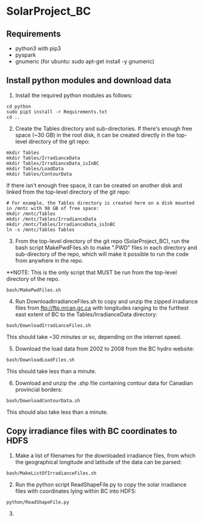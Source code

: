 # SolarProject_BC

## Requirements
  * python3 with pip3
  * pyspark
  * gnumeric (for ubuntu: sudo apt-get install -y gnumeric)
   
   
## Install python modules and download data
  
1. Install the required python modules as follows:
  
~~~~
cd python
sudo pip3 install -r Requirements.txt
cd ..
~~~~
    
2. Create the Tables directory and sub-directories. If there's enough free space (~30 GB) in the root disk, it can be created directly in the top-level directory of the git repo:
  
~~~~
mkdir Tables
mkdir Tables/IrradianceData
mkdir Tables/IrradianceData_isInBC
mkdir Tables/LoadData
mkdir Tables/ContourData
~~~~
  
If there isn't enough free space, it can be created on another disk and linked from the top-level directory of the git repo:
  
~~~~
# For example, the Tables directory is created here on a disk mounted in /mntc with 98 GB of free space:
mkdir /mntc/Tables
mkdir /mntc/Tables/IrradianceData
mkdir /mntc/Tables/IrradianceData_isInBC
ln -s /mntc/Tables Tables
~~~~
  
3. From the top-level directory of the git repo (SolarProject_BC), run the bash script MakePwdFiles.sh to make ".PWD" files in each directory and sub-directory of the repo, which will make it possible to run the code from anywhere in the repo. 

**NOTE: This is the only script that MUST be run from the top-level directory of the repo.
  
~~~~
bash/MakePwdFiles.sh
~~~~
  
4. Run DownloadIrradianceFiles.sh to copy and unzip the zipped irradiance files from ftp://ftp.nrcan.gc.ca with longitudes ranging to the furthest east extent of BC to the Tables/IrradianceData directory:
  
~~~~
bash/DownloadIrradianceFiles.sh
~~~~

This should take ~30 minutes or so, depending on the internet speed.
  
5. Download the load data from 2002 to 2008 from the BC hydro website:

~~~~
bash/DownloadLoadFiles.sh
~~~~

This should take less than a minute. 
  
6. Download and unzip the .shp file containing contour data for Canadian provincial borders:

~~~~
bash/DownloadContourData.sh
~~~~

This should also take less than a minute.


## Copy irradiance files with BC coordinates to HDFS

1. Make a list of filenames for the downloaded irradiance files, from which the geographical longitude and latitude of the data can be parsed:

~~~~
bash/MakeListOfIrradianceFiles.sh
~~~~

2. Run the python script ReadShapeFile.py to copy the solar irradiance files with coordinates lying within BC into HDFS:

~~~~
python/ReadShapeFile.py
~~~~

3. 
